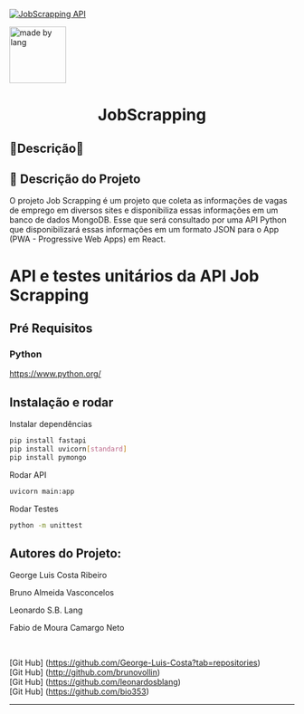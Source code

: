 

[![JobScrapping API](https://github.com/leonardosblang/job-scrapping-api/actions/workflows/python-app.yml/badge.svg)](https://github.com/leonardosblang/job-scrapping-api/actions/workflows/python-app.yml)

<img src="https://user-images.githubusercontent.com/61352086/194158541-07e551e3-8fd1-4289-b16f-eebf5afb3fad.png" alt="made by lang" 
style="width: 100px; height: 100px;"/>

<h1 align="center">JobScrapping</h1>

<h2 align="left">🚀Descrição🚀</h2>

## :book: Descrição do Projeto 

<p>O projeto Job Scrapping é um projeto que coleta as informações de vagas de emprego em diversos sites e disponibiliza essas informações em um banco de dados MongoDB. Esse que será consultado por uma API Python que disponibilizará essas informações em um formato JSON para o App (PWA - Progressive Web Apps) em React.</p>

# API e testes unitários da API Job Scrapping

## Pré Requisitos
### Python
https://www.python.org/

## Instalação e rodar

Instalar dependências

```bash
pip install fastapi
pip install uvicorn[standard]
pip install pymongo
```

Rodar API

```bash
uvicorn main:app
```

Rodar Testes

```bash
python -m unittest
```

## Autores do Projeto:
<p>George Luis Costa Ribeiro</p>
<p>Bruno Almeida Vasconcelos</p>
<p>Leonardo S.B. Lang<p>
<p>Fabio de Moura Camargo Neto</p>

<br>

[Git Hub] (https://github.com/George-Luis-Costa?tab=repositories)
<br>
[Git Hub] (http://github.com/brunovollin)
<br>
[Git Hub] (https://github.com/leonardosblang)
<br>
[Git Hub] (https://github.com/bio353)

<hr>




